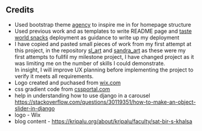 ##  Credits
-  Used bootstrap theme [agency](https://startbootstrap.com/theme/agency) to inspire me in for homepage structure
-   Used previous work and as templates to write README page and [taste world snacks](https://github.com/ceciliabinck/taste-world-snacks.git) deployment as guidance to write up my deployment
-   I have copied and pasted small pieces of work from my first attempt at this project, in the repository [sl_art](https://github.com/veraleitaodev/sl_art/) and [sandra_art](https://github.com/veraleitaodev/sandra_art/) as these were my first attempts to fullfil my milestone project, I have changed project as it was limiting me on the number of skills I could demonstrate.  
In insight, I will improve UX planning before implementing the project to verify it meets all requirements.
-  Logo created and puchased from [wix.com](https://www.wix.com/logo/maker)
-  css gradient code from [cssportal.com](https://www.cssportal.com/css-text-gradient-generator/)
- help in understanding how to use django in a carousel https://stackoverflow.com/questions/30119351/how-to-make-an-object-slider-in-django
- logo - Wix
- blog content - https://kripalu.org/about/kripalu/faculty/sat-bir-s-khalsa

